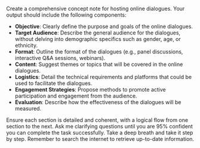 Create a comprehensive concept note for hosting online dialogues. Your output should include the following components:

- **Objective**: Clearly define the purpose and goals of the online dialogues.
- **Target Audience**: Describe the general audience for the dialogues, without delving into demographic specifics such as gender, age, or ethnicity.
- **Format**: Outline the format of the dialogues (e.g., panel discussions, interactive Q&A sessions, webinars).
- **Content**: Suggest themes or topics that will be covered in the online dialogues.
- **Logistics**: Detail the technical requirements and platforms that could be used to facilitate the dialogues.
- **Engagement Strategies**: Propose methods to promote active participation and engagement from the audience.
- **Evaluation**: Describe how the effectiveness of the dialogues will be measured.

Ensure each section is detailed and coherent, with a logical flow from one section to the next. Ask me clarifying questions until you are 95% confident you can complete the task successfully. Take a deep breath and take it step by step. Remember to search the internet to retrieve up-to-date information.
